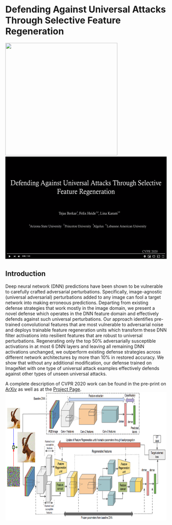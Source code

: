 # Defending Against Universal Attacks Through Selective Feature Regeneration
<img src="https://github.com/tsborkar/Selective-feature-regeneration/blob/master/fig/5625-teaser.gif" width="350" height="350"> [<img src="fig/teaser_frame0.PNG" height="320" width="540">](https://youtu.be/wMWhb7xqubg)


## Introduction
Deep neural network (DNN) predictions have been shown to be vulnerable to carefully crafted adversarial perturbations. Specifically, image-agnostic (universal adversarial) perturbations added to any image can fool a target network into making erroneous predictions. Departing from existing defense strategies that work mostly in the image domain, we present a novel defense which operates in the DNN feature domain and effectively defends against such universal perturbations. Our approach identifies pre-trained convolutional features that are most vulnerable to adversarial noise and deploys trainable feature regeneration units which transform these DNN filter activations into resilient features that are robust to universal perturbations. Regenerating only the top 50% adversarially susceptible activations in at most 6 DNN layers and leaving all remaining DNN activations unchanged, we outperform existing defense strategies across different network architectures by more than 10% in restored accuracy. We show that without any additional modification, our defense trained on ImageNet with one type of universal attack examples effectively defends against other types of unseen universal attacks. 

A complete description of CVPR 2020 work can be found in the pre-print on [ArXiv](https://arxiv.org/abs/1906.03444) as well as at the [Project Page](https://www.cs.princeton.edu/~fheide/SelectiveFeatureRegeneration/).
<img src="fig/intro_fig.png" height="400">
